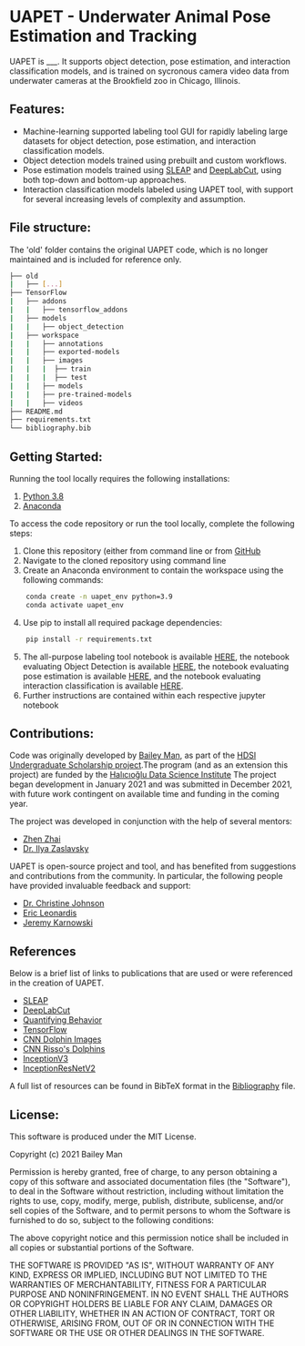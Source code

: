 # UAPET - Underwater Animal Pose Estimation and Tracking

UAPET is ___. It supports object detection, pose estimation, and interaction classification models, and is trained on sycronous camera video data from underwater cameras at the Brookfield zoo in Chicago, Illinois.

## Features:

* Machine-learning supported labeling tool GUI for rapidly labeling large datasets for object detection, pose estimation, and interaction classification models.
* Object detection models trained using prebuilt and custom workflows.
* Pose estimation models trained using [SLEAP](https://sleap.ai/) and [DeepLabCut](https://github.com/DeepLabCut/DeepLabCut), using both top-down and bottom-up approaches.
* Interaction classification models labeled using UAPET tool, with support for several increasing levels of complexity and assumption.

## File structure:
The 'old' folder contains the original UAPET code, which is no longer maintained and is included for reference only.

```bash
├── old
|   ├── [...]
├── TensorFlow
|   ├── addons
|   |   ├── tensorflow_addons
|   ├── models
|   |   ├── object_detection
|   ├── workspace
|   |   ├── annotations
|   |   ├── exported-models
|   |   ├── images
|   |   |  ├── train
|   |   |  ├── test
|   |   ├── models
|   |   ├── pre-trained-models
|   |   ├── videos
├── README.md
├── requirements.txt
└── bibliography.bib
```

## Getting Started:
<!-- 
To view the tool locally in a browser, click [HERE].  -->

Running the tool locally requires the following installations:

1. [Python 3.8](https://www.python.org/downloads/)
2. [Anaconda](https://www.anaconda.com/)

To access the code repository or run the tool locally, complete the following steps:

1. Clone this repository (either from command line or from [GitHub](https://github.com/Bailey-Man/UAPET)
2. Navigate to the cloned repository using command line
3. Create an Anaconda environment to contain the workspace using the following commands:
```bash
    conda create -n uapet_env python=3.9
    conda activate uapet_env  
```
4. Use pip to install all required package dependencies: 
```bash
    pip install -r requirements.txt
```
5. The all-purpose labeling tool notebook is available [HERE](LabelTool.ipynb), the notebook evaluating Object Detection is available [HERE](ObjectDetection.ipynb), the notebook evaluating pose estimation is available [HERE](PoseEstimation.ipynb), and the notebook evaluating interaction classification is available [HERE](InteractionClassification.ipynb).
6. Further instructions are contained within each respective jupyter notebook


## Contributions:
Code was originally developed by [Bailey Man](https://www.linkedin.com/in/bailey-man/), as part of the [HDSI Undergraduate Scholarship project](https://datascience.ucsd.edu/congratulations-2021-hdsi-scholarship-recipients/).The program (and as an extension this project) are funded by the [Halıcıoğlu Data Science Institute](https://datascience.ucsd.edu/) The project began development in January 2021 and was submitted in December 2021, with future work contingent on available time and funding in the coming year. 

The project was developed in conjunction with the help of several mentors: 
* [Zhen Zhai](https://www.linkedin.com/in/zhenzhai/)
* [Dr. Ilya Zaslavsky](https://www.linkedin.com/in/ilya-zaslavsky-7997ab7/)

UAPET is open-source project and tool, and has benefited from suggestions and contributions from the community. In particular, the following people have provided invaluable feedback and support:
* [Dr. Christine Johnson](http://hci.ucsd.edu/people/johnson/)
* [Eric Leonardis](https://www.linkedin.com/in/eric-leonardis-a6225042/)
* [Jeremy Karnowski](https://www.linkedin.com/in/jeremykarnowski/)


## References

Below is a brief list of links to publications that are used or were referenced in the creation of UAPET.

* [SLEAP](https://sleap.ai/)
* [DeepLabCut](https://github.com/DeepLabCut/DeepLabCut)
* [Quantifying Behavior](https://www.nature.com/articles/s41593-020-00734-z.epdf?sharing_token=cqf_3nZnHvh46f_kpkBSyNRgN0jAjWel9jnR3ZoTv0OPIwFGiZW1SPpUQnvK5VQTg9HkeG-0CxD-HJhNZskWIzJOprb8q6n4gbkYKV_DT1RSQTvXXn92QzdKZyo29n9OXnS2dec3oqoKMThPE4OYvovg8dAE4rr0sfFvMeHGj2k%3D)
* [TensorFlow](https://github.com/tensorflow)
* [CNN Dolphin Images](https://link.springer.com/chapter/10.1007/978-3-030-01171-0_22)
* [CNN Risso's Dolphins](https://www.researchgate.net/publication/340967995_Convolutional_Neural_Networks_for_Risso's_Dolphins_Identification)
* [InceptionV3](https://keras.io/api/applications/inceptionv3/)
* [InceptionResNetV2](https://keras.io/api/applications/inceptionresnetv2/)

A full list of resources can be found in BibTeX format in the [Bibliography](bibliography.bib) file.

## License: 

This software is produced under the MIT License.

Copyright (c) 2021 Bailey Man

Permission is hereby granted, free of charge, to any person obtaining a copy of this software and associated documentation files (the "Software"), to deal in the Software without restriction, including without limitation the rights to use, copy, modify, merge, publish, distribute, sublicense, and/or sell copies of the Software, and to permit persons to whom the Software is furnished to do so, subject to the following conditions:

The above copyright notice and this permission notice shall be included in all copies or substantial portions of the Software.

THE SOFTWARE IS PROVIDED "AS IS", WITHOUT WARRANTY OF ANY KIND, EXPRESS OR IMPLIED, INCLUDING BUT NOT LIMITED TO THE WARRANTIES OF MERCHANTABILITY, FITNESS FOR A PARTICULAR PURPOSE AND NONINFRINGEMENT. IN NO EVENT SHALL THE AUTHORS OR COPYRIGHT HOLDERS BE LIABLE FOR ANY CLAIM, DAMAGES OR OTHER LIABILITY, WHETHER IN AN ACTION OF CONTRACT, TORT OR OTHERWISE, ARISING FROM, OUT OF OR IN CONNECTION WITH THE SOFTWARE OR THE USE OR OTHER DEALINGS IN THE SOFTWARE.
